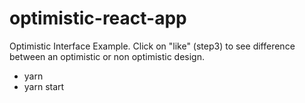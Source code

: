 # optimistic-react-app

Optimistic Interface Example. Click on "like" (step3) to see difference between an optimistic or non optimistic design.

* yarn
* yarn start